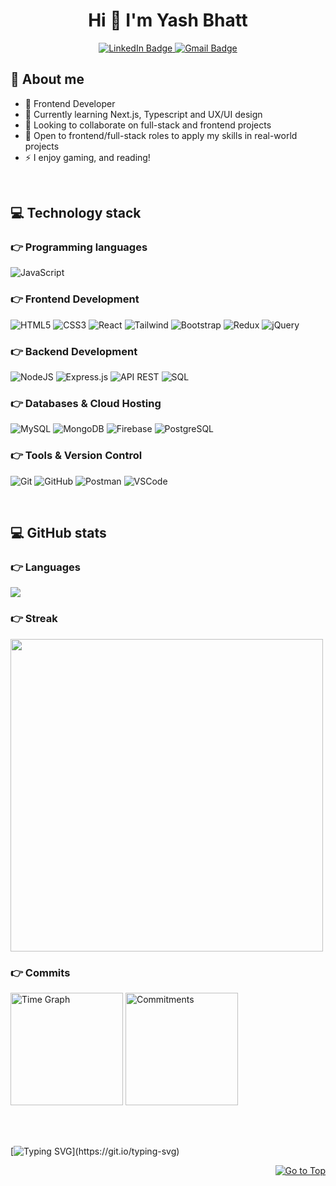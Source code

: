 

<div id="header" align="center">
  <h1> Hi 👋 I'm Yash Bhatt</h1>
  <div id="badges">
    <a href="https://www.linkedin.com/in/yashbhatt30">
      <img src="https://img.shields.io/badge/LinkedIn-blue?style=for-the-badge&logo=linkedin&logoColor=white" alt="LinkedIn Badge"/>
    </a>
     <a href="mailto:30y.bhatt@gmail.com">
      <img src="https://img.shields.io/badge/Gmail-red?style=for-the-badge&logo=gmail&logoColor=white" alt="Gmail Badge"/>
    </a>
  </div>
</div>

## 💫 About me
- 🔭 Frontend Developer
- 🌱 Currently learning Next.js, Typescript and UX/UI design
- 👯 Looking to collaborate on full-stack and frontend projects
- 🤔 Open to frontend/full-stack roles to apply my skills in real-world projects
- ⚡  I enjoy gaming, and reading!


<br/>

## 💻 Technology stack

### 👉 Programming languages
![JavaScript](https://img.shields.io/badge/javascript-%23323330.svg?style=for-the-badge&logo=javascript&logoColor=%23F7DF1E)

### 👉 Frontend Development
![HTML5](https://img.shields.io/badge/html5-%23E34F26.svg?style=for-the-badge&logo=html5&logoColor=white)
![CSS3](https://img.shields.io/badge/css3-%231572B6.svg?style=for-the-badge&logo=css3&logoColor=white)
![React](https://img.shields.io/badge/react-61DAFB.svg?style=for-the-badge&logo=react&logoColor=black)
![Tailwind](https://img.shields.io/badge/tailwindcss-%2338B2AC.svg?style=for-the-badge&logo=tailwind-css&logoColor=white)
![Bootstrap](https://img.shields.io/badge/bootstrap-%238511FA.svg?style=for-the-badge&logo=bootstrap&logoColor=white)
![Redux](https://img.shields.io/badge/redux-%23593d88.svg?style=for-the-badge&logo=redux&logoColor=white)
![jQuery](https://img.shields.io/badge/jquery-%230769AD.svg?style=for-the-badge&logo=jquery&logoColor=white)

### 👉 Backend Development
![NodeJS](https://img.shields.io/badge/node.js-6DA55F?style=for-the-badge&logo=node.js&logoColor=white)
![Express.js](https://img.shields.io/badge/express.js-%23404d59.svg?style=for-the-badge&logo=express&logoColor=%2361DAFB)
![API REST](https://img.shields.io/badge/API_REST-beige?style=for-the-badge)
![SQL](https://img.shields.io/badge/SQL-black?style=for-the-badge)


### 👉 Databases & Cloud Hosting
![MySQL](https://img.shields.io/badge/mysql-4479A1.svg?style=for-the-badge&logo=mysql&logoColor=white)
![MongoDB](https://img.shields.io/badge/MongoDB-green?style=for-the-badge&logo=MongoDB&logoColor=White)
![Firebase](https://img.shields.io/badge/firebase-%23039BE5.svg?style=for-the-badge&logo=firebase)
![PostgreSQL](https://img.shields.io/badge/postgresql-316192.svg?style=for-the-badge&logo=postgresql&logoColor=white)

### 👉 Tools & Version Control
![Git](https://img.shields.io/badge/git%20-%23F05033.svg?&style=for-the-badge&logo=git&logoColor=white)
![GitHub](https://img.shields.io/badge/github-%23121011.svg?style=for-the-badge&logo=github&logoColor=white)
![Postman](https://img.shields.io/badge/Postman-FF6C37?style=for-the-badge&logo=postman&logoColor=white)
![VSCode](https://img.shields.io/badge/VS_Code-%23007ACC.svg?style=for-the-badge&logo=visual-studio-code&logoColor=white)

<br/>

## 💻 GitHub stats


<h3> 👉 Languages </h3>
  <img align="center" src = "https://github-readme-stats.vercel.app/api/top-langs/?username=y-ashbhatt&layout=donut&hide=roff&theme=transparent">
<h3>👉 Streak </h3>
<img align="center" src = "https://github-readme-streak-stats.herokuapp.com?user=y-ashbhatt&theme=transparent&hide_border=false" width = 500>
<h3>👉 Commits </h3>
<div>
  <img src="http://github-profile-summary-cards.vercel.app/api/cards/productive-time?username=y-ashbhatt&theme=transparent&utcOffset=5.30" height="180em" alt="Time Graph"/>
  <img  src="http://github-profile-summary-cards.vercel.app/api/cards/profile-details?username=y-ashbhatt&theme=transparent" height="180em" alt="Commitments"/>
</div>

<br/><br/>

[![Typing SVG](https://readme-typing-svg.demolab.com?font=Fira+Code&weight=500&size=33&duration=5500&pause=900&width=435&lines=Thanks+for+Visiting!!)](https://git.io/typing-svg)

<p align="right"><a href="#header"><img src="https://img.shields.io/static/v1?label&message=Go+to+Top&color=0b6ab3&style=flat&logo" alt="Go to Top" /></a></p>
